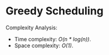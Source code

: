 # Greedy Scheduling

Complexity Analysis:
* Time complexity: _O(n * log(n))_.
* Space complexity: _O(1)_.
